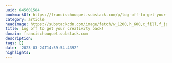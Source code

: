 ```yaml
---
uuid: 645601584
bookmarkOf: https://francischouquet.substack.com/p/log-off-to-get-your-creativity-back?utm_source=twitter&sd=pf
category: article
headImage: https://substackcdn.com/image/fetch/w_1200,h_600,c_fill,f_jpg,q_auto:good,fl_progressive:steep,g_auto/https%3A%2F%2Fsubstack-post-media.s3.amazonaws.com%2Fpublic%2Fimages%2Fa0f98631-9ea0-4fb0-b6eb-ed49e5f6b58b_3024x3024.jpeg
title: Log off to get your creativity back!
domain: francischouquet.substack.com
description: 
tags: []
date: '2023-03-24T14:59:54.439Z'
highlights: 
---
```



